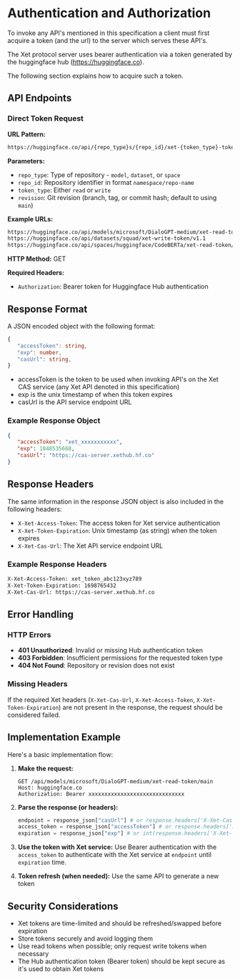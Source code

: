 # Authentication and Authorization

To invoke any API's mentioned in this specification a client must first acquire a token (and the url) to the server which serves these API's.

The Xet protocol server uses bearer authentication via a token generated by the huggingface hub (<https://huggingface.co>).

The following section explains how to acquire such a token.

## API Endpoints

### Direct Token Request

**URL Pattern:**

```txt
https://huggingface.co/api/{repo_type}s/{repo_id}/xet-{token_type}-token/{revision}
```

**Parameters:**

- `repo_type`: Type of repository - `model`, `dataset`, or `space`
- `repo_id`: Repository identifier in format `namespace/repo-name`
- `token_type`: Either `read` or `write`
- `revision`: Git revision (branch, tag, or commit hash; default to using `main`)

**Example URLs:**

```txt
https://huggingface.co/api/models/microsoft/DialoGPT-medium/xet-read-token/main
https://huggingface.co/api/datasets/squad/xet-write-token/v1.1
https://huggingface.co/api/spaces/huggingface/CodeBERTa/xet-read-token/main
```

**HTTP Method:** GET

**Required Headers:**

- `Authorization`: Bearer token for Huggingface Hub authentication

## Response Format

A JSON encoded object with the following format:

```typescript
{
   "accessToken": string,
   "exp": number,
   "casUrl": string,
}
```

- accessToken is the token to be used when invoking API's on the Xet CAS service (any Xet API denoted in this specification)
- exp is the unix timestamp of when this token expires
- casUrl is the API service endpoint URL

### Example Response Object

```json
{
   "accessToken": "xet_xxxxxxxxxxx",
   "exp": 1848535668,
   "casUrl": "https://cas-server.xethub.hf.co"
}
```

## Response Headers

The same information in the response JSON object is also included in the following headers:

- `X-Xet-Access-Token`: The access token for Xet service authentication
- `X-Xet-Token-Expiration`: Unix timestamp (as string) when the token expires
- `X-Xet-Cas-Url`: The Xet API service endpoint URL

### Example Response Headers

```txt
X-Xet-Access-Token: xet_token_abc123xyz789
X-Xet-Token-Expiration: 1698765432
X-Xet-Cas-Url: https://cas-server.xethub.hf.co
```

## Error Handling

### HTTP Errors

- **401 Unauthorized**: Invalid or missing Hub authentication token
- **403 Forbidden**: Insufficient permissions for the requested token type
- **404 Not Found**: Repository or revision does not exist

### Missing Headers

If the required Xet headers (`X-Xet-Cas-Url`, `X-Xet-Access-Token`, `X-Xet-Token-Expiration`) are not present in the response, the request should be considered failed.

## Implementation Example

Here's a basic implementation flow:

1. **Make the request:**

   ```http
   GET /api/models/microsoft/DialoGPT-medium/xet-read-token/main
   Host: huggingface.co
   Authorization: Bearer xxxxxxxxxxxxxxxxxxxxxxxxxxxxxx
   ```

2. **Parse the response (or headers):**

   ```python
   endpoint = response_json["casUrl"] # or response.headers['X-Xet-Cas-Url']
   access_token = response_json["accessToken"] # or response.headers['X-Xet-Access-Token'] 
   expiration = response_json["exp"] # or int(response.headers['X-Xet-Token-Expiration'])
   ```

3. **Use the token with Xet service:**
   Use Bearer authentication with the `access_token` to authenticate with the Xet service at `endpoint` until `expiration` time.

4. **Token refresh (when needed):**
   Use the same API to generate a new token

## Security Considerations

- Xet tokens are time-limited and should be refreshed/swapped before expiration
- Store tokens securely and avoid logging them
- Use read tokens when possible; only request write tokens when necessary
- The Hub authentication token (Bearer token) should be kept secure as it's used to obtain Xet tokens
